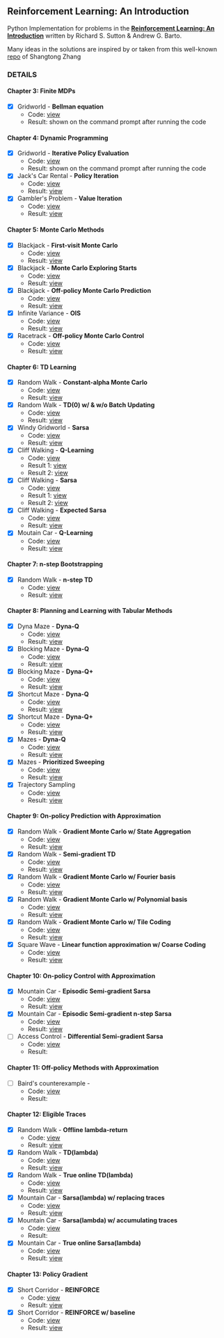 ## Reinforcement Learning: An Introduction
Python Implementation for problems in the [**Reinforcement Learning: An Introduction**](https://www.amazon.com/Reinforcement-Learning-Introduction-Adaptive-Computation/dp/0262193981) written by Richard S. Sutton & Andrew G. Barto.

Many ideas in the solutions are inspired by or taken from this well-known [repo](https://github.com/ShangtongZhang/reinforcement-learning-an-introduction) of Shangtong Zhang

### DETAILS
#### Chapter 3: Finite MDPs
- [x] Gridworld - **Bellman equation**
	- Code: [view](./chapter-03/gridworld.py)
	- Result: shown on the command prompt after running the code
#### Chapter 4: Dynamic Programming
- [x] Gridworld - **Iterative Policy Evaluation**
	- Code: [view](./chapter-04/gridworld.py)
	- Result: shown on the command prompt after running the code
- [x] Jack's Car Rental - **Policy Iteration**
	- Code: [view](./chapter-04/jackscar.py)
	- Result: [view](./chapter-04/jackscar.png)
- [x] Gambler's Problem - **Value Iteration**
	- Code: [view](./chapter-04/gambler.py)
	- Result: [view](./chapter-04/gambler.png)
#### Chapter 5: Monte Carlo Methods
- [x] Blackjack - **First-visit Monte Carlo**
	- Code: [view](./chapter-05/blackjack.py)
	- Result: [view](./chapter-05/blackjack_first_visit_MC.png)
- [x] Blackjack - **Monte Carlo Exploring Starts**
	- Code: [view](./chapter-05/blackjack.py)
	- Result: [view](./chapter-05/blackjack_monte_carlo_es.png)
- [x] Blackjack - **Off-policy Monte Carlo Prediction**
	- Code: [view](./chapter-05/blackjack.py)
	- Result: [view](./chapter-05/blackjack_monte_carlo_off_policy.png)
- [x] Infinite Variance - **OIS**
	- Code: [view](./chapter-05/infinite-variance.py)
	- Result: [view](./chapter-05/infinite_variance.png)
- [x] Racetrack - **Off-policy Monte Carlo Control**
	- Code: [view](./chapter-05/racetrack.py)
	- Result: [view](./chapter-05/racetrack_off_policy_control.png)
#### Chapter 6: TD Learning
- [x] Random Walk - **Constant-alpha Monte Carlo**
	- Code: [view](./chapter-06/random_walk.py)
	- Result: [view](./chapter-06/random_walk.png)
- [x] Random Walk - **TD(0) w/ & w/o Batch Updating**
	- Code: [view](./chapter-06/random_walk.py)
	- Result: [view](./chapter-06/random_walk_batch_updating.png)
- [x] Windy Gridworld - **Sarsa**
	- Code: [view](./chapter-06/windy_gridworld.py)
	- Result: [view](./chapter-06/windy_gridworld.png)
- [x] Cliff Walking - **Q-Learning**
	- Code: [view](./chapter-06/cliff_walking.py)
	- Result 1: [view](./chapter-06/cliff-walking-q-learning-sarsa.png)
	- Result 2: [view](./chapter-06/cliff-walking-q-learning-sarsa-expected-sarsa.png)
- [x] Cliff Walking - **Sarsa**
	- Code: [view](./chapter-06/cliff_walking.py)
	- Result 1: [view](./chapter-06/cliff-walking-q-learning-sarsa.png)
	- Result 2: [view](./chapter-06/cliff-walking-q-learning-sarsa-expected-sarsa.png)
- [x] Cliff Walking - **Expected Sarsa**
	- Code: [view](./chapter-06/cliff_walking.py)
	- Result: [view](./chapter-06/cliff-walking-q-learning-sarsa-expected-sarsa.png)
- [x] Moutain Car - **Q-Learning**
	- Code: [view](./chapter-06/mountain_car.py)
	- Result: [view](./chapter-06/mountain_car.png)
#### Chapter 7: n-step Bootstrapping
- [x] Random Walk - **n-step TD**
	- Code: [view](./chapter-07/random_walk.py)
	- Result: [view](./chapter-07/random_walk.png)
#### Chapter 8: Planning and Learning with Tabular Methods
- [x] Dyna Maze - **Dyna-Q**
	- Code: [view](./chapter-08/maze.py)
	- Result: [view](./chapter-08/dyna_maze.png)
- [x] Blocking Maze - **Dyna-Q**
	- Code: [view](./chapter-08/maze.py)
	- Result: [view](./chapter-08/blocking_maze.png)
- [x] Blocking Maze - **Dyna-Q+**
	- Code: [view](./chapter-08/maze.py)
	- Result: [view](./chapter-08/blocking_maze.png)
- [x] Shortcut Maze - **Dyna-Q**
	- Code: [view](./chapter-08/maze.py)
	- Result: [view](./chapter-08/shortcut_maze.png)
- [x] Shortcut Maze - **Dyna-Q+**
	- Code: [view](./chapter-08/maze.py)
	- Result: [view](./chapter-08/shortcut_maze.png)
- [x] Mazes - **Dyna-Q**
	- Code: [view](./chapter-08/maze.py)
	- Result: [view](./chapter-08/prioritized_sweeping.png)
- [x] Mazes - **Prioritized Sweeping**
	- Code: [view](./chapter-08/maze.py)
	- Result: [view](./chapter-08/prioritized_sweeping.png)
- [x] Trajectory Sampling
	- Code: [view](./chapter-08/trajectory_sampling.py)
	- Result: [view](./chapter-08/trajectory_sampling.png)
#### Chapter 9: On-policy Prediction with Approximation
- [x] Random Walk - **Gradient Monte Carlo w/ State Aggregation**
	- Code: [view](./chapter-09/random_walk.py)
	- Result: [view](./chapter-09/gradient_mc_state_agg.png)
- [x] Random Walk - **Semi-gradient TD**
	- Code: [view](./chapter-09/random_walk.py)
	- Result: [view](./chapter-09/semi_gradient_td.png)
- [x] Random Walk - **Gradient Monte Carlo w/ Fourier basis**
	- Code: [view](./chapter-09/random_walk.py)
	- Result: [view](./chapter-09/gradient_mc_bases.png)
- [x] Random Walk - **Gradient Monte Carlo w/ Polynomial basis**
	- Code: [view](./chapter-09/random_walk.py)
	- Result: [view](./chapter-09/gradient_mc_bases.png)
- [x] Random Walk - **Gradient Monte Carlo w/ Tile Coding**
	- Code: [view](./chapter-09/random_walk.py)
	- Result: [view](./chapter-09/gradient_mc_tile_coding.png)
- [x] Square Wave - **Linear function approximation w/ Coarse Coding**
	- Code: [view](./chapter-09/square_wave.py)
	- Result: [view](./chapter-09/squave_wave_function.png)
#### Chapter 10: On-policy Control with Approximation
- [x] Mountain Car - **Episodic Semi-gradient Sarsa**
	- Code: [view](./chapter-10/mountain_car.py)
	- Result: [view](./chapter-10/mountain-car-ep-semi-grad-sarsa.png)
- [x] Mountain Car - **Episodic Semi-gradient n-step Sarsa**
	- Code: [view](./chapter-10/mountain_car.py)
	- Result: [view](./chapter-10/mountain-car-ep-semi-grad-n-step-sarsa.png)
- [ ] Access Control - **Differential Semi-gradient Sarsa**
	- Code: [view](./chapter-10/access_control.py)
	- Result: 
#### Chapter 11: Off-policy Methods with Approximation
- [ ] Baird's counterexample - 
	- Code: [view](./chapter-11/counterexample.py)
	- Result: 
#### Chapter 12: Eligible Traces
- [x] Random Walk - **Offline lambda-return**
	- Code: [view](./chapter-12/random_walk.py)
	- Result: [view](./chapter-12/random-walk-offline-lambda-return.png)
- [x] Random Walk - **TD(lambda)**
	- Code: [view](./chapter-12/random_walk.py)
	- Result: [view](./chapter-12/random-walk-td-lambda.png)
- [x] Random Walk - **True online TD(lambda)**
	- Code: [view](./chapter-12/random_walk.py)
	- Result: [view](./chapter-12/random-walk-true-online-td-lambda.png)
- [x] Mountain Car - **Sarsa(lambda) w/ replacing traces**
	- Code: [view](./chapter-12/mountain_car.py)
	- Result: [view](./chapter-12/mountain-car-sarsa-lambda-replacing-trace.png)
- [x] Mountain Car - **Sarsa(lambda) w/ accumulating traces**
	- Code: [view](./chapter-12/mountain_car.py)
	- Result:
- [x] Mountain Car - **True online Sarsa(lambda)**
	- Code: [view](./chapter-12/mountain_car.py)
	- Result: [view](./chapter-12/mountain-car-true-online-sarsa-lambda.png)
#### Chapter 13: Policy Gradient
- [x] Short Corridor - **REINFORCE**
	- Code: [view](./chapter-13/short_corridor.py)
	- Result: [view](./chapter-13/short-corridor-reinforce.png)
- [x] Short Corridor - **REINFORCE w/ baseline**
	- Code: [view](./chapter-13/short_corridor.py)
	- Result: [view](./chapter-13/short-corridor-reinforce-baseline.png)
